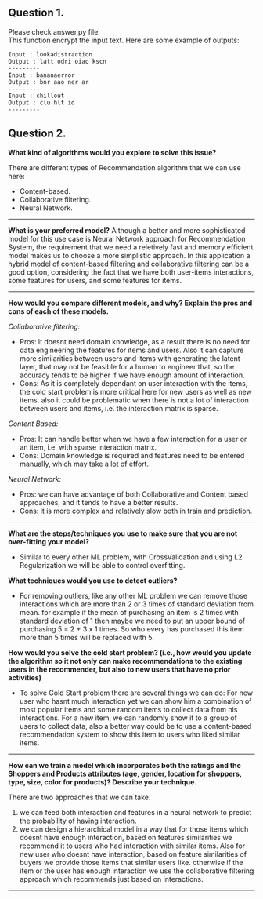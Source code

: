 ## Question 1.  
Please check answer.py file.  
This function encrypt the input text. Here are some example of outputs:

```
Input : lookadistraction
Output : latt odri oiao kscn
---------
Input : bananaerror
Output : bnr aao ner ar
---------
Input : chillout
Output : clu hlt io
---------
```

## Question 2.  
**What kind of algorithms would you explore to solve this issue?**

There are different types of Recommendation algorithm that we can use here:  
- Content-based.  
- Collaborative filtering.  
- Neural Network.    

---
**What is your preferred model?**
Although a better and more sophisticated model for this use case is Neural Network approach for Recommendation System, the requirement that we need a reletively fast and memory efficient model makes us to choose a more simplistic approach. In this application a hybrid model of content-based filtering and collaborative filtering can be a good option, considering the fact that we have both user-items interactions, some features for users, and some features for items.  

---
**How would you compare different models, and why? Explain the pros and cons of each of these models.**

  _Collaborative filtering:_   
  - Pros:   it doesnt need domain knowledge, as a result there is no need for data engineering the features for items and users. Also it can capture more similarities between users and items with generating the latent layer, that may not be feasible for a human to engineer that, so the accuracy tends to be higher if we have enough amount of interaction.   
  - Cons:   As it is completely dependant on user interaction with the items, the cold start problem is more critical here for new users as well as new items. also it could be problematic when there is not a lot of interaction between users and items, i.e. the interaction matrix is sparse.   
  
  _Content Based:_  
  - Pros:   It can handle better when we have a few interaction for a user or an item, i.e. with sparse interaction matrix.    
  - Cons:   Domain knowledge is required and features need to be entered manually, which may take a lot of effort.   
  
  _Neural Network:_  
  - Pros: we can have advantage of both Collaborative and Content based approaches, and it tends to have a better results.   
  - Cons: it is more complex and relatively slow both in train and prediction.
   
   
---
**What are the steps/techniques you use to make sure that you are not over-fitting your model?**
   - Similar to every other ML problem, with CrossValidation and using L2 Regularization we will be able to control overfitting.  
   
**What techniques would you use to detect outliers?**
   - For removing outliers, like any other ML problem we can remove those interactions which are more than 2 or 3 times of standard deviation from mean. for example if the mean of purchasing an item is 2 times with standard deviation of 1 then maybe we need to put an upper bound of purchasing 5 = 2 + 3 x 1  times. So who every has purchased this item more than 5 times will be replaced with 5.   
   
**How would you solve the cold start problem? (i.e., how would you update the algorithm so it not only can make recommendations to the existing users in the recommender, but also to new users that have no prior activities)**
   - To solve Cold Start problem there are several things we can do:  For new user who hasnt much interaction yet we can show him a combination of most popular items and some random items to collect data from his interactions. For a new item, we can randomly show it to a group of users to collect data, also a better way could be to use a content-based recommendation system to show this item to users who liked similar items.


---
**How can we train a model which incorporates both the ratings and the Shoppers and Products attributes (age, gender, location for shoppers, type, size, color for products)? Describe your technique.**

There are two approaches that we can take.
1. we can feed both interaction and features in a neural network to predict the probability of having interaction.
2. we can design a hierarchical model in a way that for those items which doesnt have enough interaction, based on features similarities we recommend it to users who had interaction with similar items. Also for new user who doesnt have interaction, based on feature similarities of buyers we provide those items that similar users like.
otherwise if the item or the user has enough interaction we use the collaborative filtering approach which recommends just based on interactions.

---
